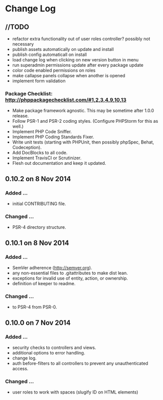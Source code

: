 # Change Log

## //TODO
- refactor extra functionality out of user roles controller? possibly not necessary
- publish assets automatically on update and install
- publish config automaticall on install
- load change log when clicking on new version button in menu
- run superadmin permissions update after every package update
- color code enabled permissions on roles
- make callapse panels collapse when another is opened
- implement form validation

### Package Checklist: http://phppackagechecklist.com/#1,2,3,4,9,10,13
- Make package framework agnostic. This may be sometime after 1.0.0 release.
- Follow PSR-1 and PSR-2 coding styles. (Configure PHPStorm for this as well.)
- Implement PHP Code Sniffer.
- Implement PHP Coding Standards Fixer.
- Write unit tests (starting with PHPUnit, then possibly phpSpec, Behat, Codeception).
- Add DocBlocks to all code.
- Implement TravisCI or Scrutinizer.
- Flesh out documentation and keep it updated.

## 0.10.2 on 8 Nov 2014
### Added ...
- initial CONTRIBUTING file.

### Changed ...
- PSR-4 directory structure.

## 0.10.1 on 8 Nov 2014
### Added ...
- SemVer adherence (http://semver.org).
- any non-essential files to .gitattributes to make dist lean.
- exceptions for invalid use of entity, action, or ownership.
- definition of keeper to readme.

### Changed ...
- to PSR-4 from PSR-0.

## 0.10.0 on 7 Nov 2014
### Added ...
- security checks to controllers and views.
- additional options to error handling.
- change log.
- auth before-filters to all controllers to prevent any unauthenticated access.

### Changed ...
- user roles to work with spaces (slugify ID on HTML elements)

